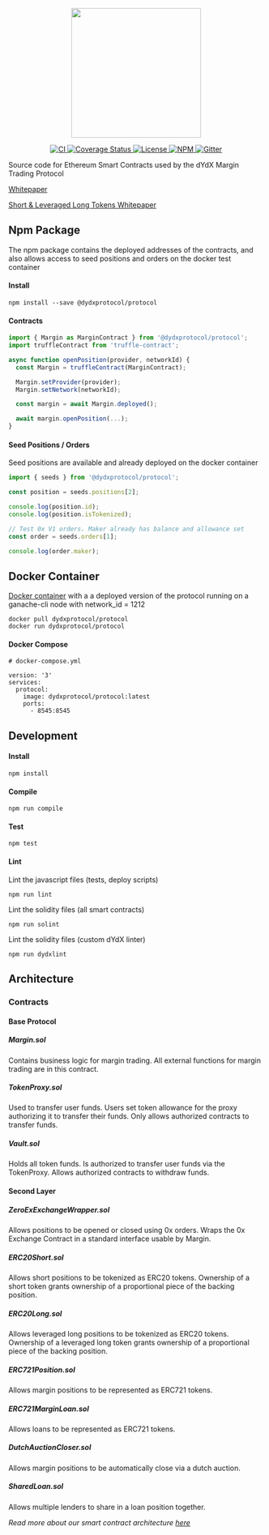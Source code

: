 <p align="center"><img src="https://dydx.exchange/images/logo.png" width="256" /></p>

<p align="center">
  <a href="https://circleci.com/gh/dydxprotocol/workflows/protocol/tree/master">
    <img src="https://img.shields.io/circleci/project/github/dydxprotocol/protocol.svg" alt='CI' />
  </a>
  <a href='https://coveralls.io/github/dydxprotocol/protocol'>
    <img src='https://coveralls.io/repos/github/dydxprotocol/protocol/badge.svg?branch=master' alt='Coverage Status' />
  </a>
  <a href='https://github.com/dydxprotocol/protocol/blob/master/LICENSE'>
    <img src='https://img.shields.io/github/license/dydxprotocol/protocol.svg' alt='License' />
  </a>
  <a href='https://www.npmjs.com/package/@dydxprotocol/protocol'>
    <img src='https://img.shields.io/npm/v/@dydxprotocol/protocol.svg' alt='NPM' />
  </a>
  <a href='https://gitter.im/dydxprotocol/Lobby'>
    <img src='https://img.shields.io/gitter/room/nwjs/nw.js.svg' alt='Gitter' />
  </a>
</p>

Source code for Ethereum Smart Contracts used by the dYdX Margin Trading Protocol

[Whitepaper](https://whitepaper.dydx.exchange)

[Short & Leveraged Long Tokens Whitepaper](https://margintokens.dydx.exchange)

## Npm Package

The npm package contains the deployed addresses of the contracts, and also allows access to seed positions and orders on the docker test container

#### Install

```
npm install --save @dydxprotocol/protocol
```

#### Contracts

```javascript
import { Margin as MarginContract } from '@dydxprotocol/protocol';
import truffleContract from 'truffle-contract';

async function openPosition(provider, networkId) {
  const Margin = truffleContract(MarginContract);

  Margin.setProvider(provider);
  Margin.setNetwork(networkId);

  const margin = await Margin.deployed();

  await margin.openPosition(...);
}
```

#### Seed Positions / Orders

Seed positions are available and already deployed on the docker container

```javascript
import { seeds } from '@dydxprotocol/protocol';

const position = seeds.positions[2];

console.log(position.id);
console.log(position.isTokenized);

// Test 0x V1 orders. Maker already has balance and allowance set
const order = seeds.orders[1];

console.log(order.maker);
```

## Docker Container

[Docker container](https://hub.docker.com/r/dydxprotocol/protocol/) with a a deployed version of the protocol running on a ganache-cli node with network_id = 1212

```
docker pull dydxprotocol/protocol
docker run dydxprotocol/protocol
```

#### Docker Compose

```
# docker-compose.yml

version: '3'
services:
  protocol:
    image: dydxprotocol/protocol:latest
    ports:
      - 8545:8545
```

## Development

#### Install

```
npm install
```

#### Compile

```
npm run compile
```

#### Test

```
npm test
```

#### Lint

Lint the javascript files (tests, deploy scripts)
```
npm run lint
```


Lint the solidity files (all smart contracts)
```
npm run solint
```

Lint the solidity files (custom dYdX linter)
```
npm run dydxlint
```

## Architecture

### Contracts

#### Base Protocol

##### Margin.sol

Contains business logic for margin trading. All external functions for margin trading are in this contract.

##### TokenProxy.sol

Used to transfer user funds. Users set token allowance for the proxy authorizing it to transfer their funds. Only allows authorized contracts to transfer funds.

##### Vault.sol

Holds all token funds. Is authorized to transfer user funds via the TokenProxy. Allows authorized contracts to withdraw funds.

#### Second Layer

##### ZeroExExchangeWrapper.sol

Allows positions to be opened or closed using 0x orders. Wraps the 0x Exchange Contract in a standard interface usable by Margin.

##### ERC20Short.sol

Allows short positions to be tokenized as ERC20 tokens. Ownership of a short token grants ownership of a proportional piece of the backing position.

##### ERC20Long.sol

Allows leveraged long positions to be tokenized as ERC20 tokens. Ownership of a leveraged long token grants ownership of a proportional piece of the backing position.

##### ERC721Position.sol

Allows margin positions to be represented as ERC721 tokens.

##### ERC721MarginLoan.sol

Allows loans to be represented as ERC721 tokens.

##### DutchAuctionCloser.sol

Allows margin positions to be automatically close via a dutch auction.

##### SharedLoan.sol

Allows multiple lenders to share in a loan position together.

_Read more about our smart contract architecture [here](https://docs.google.com/document/d/19mc4Jegby5o2IPkhrR2QawNmE45NMYVL6U23YygEfts/edit?usp=sharing)_
